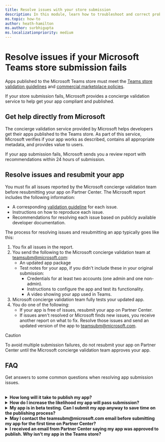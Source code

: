 ```yaml
---
title: Resolve issues with your store submission
description: In this module, learn how to troubleshoot and correct problems with your Microsoft Teams store submission. 
ms.topic: how-to
author: heath-hamilton
ms.author: surbhigupta
ms.localizationpriority: medium
---
```

# Resolve issues if your Microsoft Teams store submission fails

Apps published to the Microsoft Teams store must meet the [Teams store validation guidelines](~/concepts/deploy-and-publish/appsource/prepare/teams-store-validation-guidelines.md) and [commercial marketplace policies](/legal/marketplace/certification-policies).

If your store submission fails, Microsoft provides a concierge validation service to help get your app compliant and published.

## Get help directly from Microsoft

The concierge validation service provided by Microsoft helps developers get their apps published to the Teams store. As part of this service, Microsoft verifies if your app works as described, contains all appropriate metadata, and provides value to users.

If your app submission fails, Microsoft sends you a review report with recommendations within 24 hours of submission.

## Resolve issues and resubmit your app

You must fix all issues reported by the Microsoft concierge validation team before resubmitting your app on Partner Center. The Microsoft report includes the following information:

* A corresponding [validation guideline](~/concepts/deploy-and-publish/appsource/prepare/teams-store-validation-guidelines.md) for each issue.
* Instructions on how to reproduce each issue.
* Recommendations for resolving each issue based on publicly available developer documentation.

The process for resolving issues and resubmitting an app typically goes like this:

1. You fix all issues in the report.
1. You send the following to the Microsoft concierge validation team at <a href="mailto:teamsubm@microsoft.com">teamsubm@microsoft.com</a>:
   * An updated app package
   * Test notes for your app, if you didn't include these in your original submission:
      * Credentials for at least two accounts (one admin and one non-admin).
      * Instructions to configure the app and test its functionality.
      * A video showing your app used in Teams.
1. Microsoft concierge validation team fully tests your updated app.
1. You do one of the following:
   * If your app is free of issues, resubmit your app on Partner Center.
   * If issues aren't resolved or Microsoft finds new issues, you receive another report on what to fix. Resolve those issues and send an updated version of the app to <a href="mailto:teamsubm@microsoft.com">teamsubm@microsoft.com</a>.

> [!CAUTION]
> To avoid multiple submission failures, do not resubmit your app on Partner Center until the Microsoft concierge validation team approves your app.

## FAQ

Get answers to some common questions when resolving app submission issues.

<br>

<details>

<summary><b>How long will it take to publish my app?</b></summary>

If your store submission has no issues, your app will publish within 1-2 business days. If your app fails, a team from Microsoft provides you with recommendations to fix the issues. Once you make those fixes and resend an updated app to that team, you will be notified in 24 hours if your app is ready to publish or still needs more work.

<br>

</details>

<details>

<summary><b>How do I increase the likelihood my app will pass submission?</b></summary>

Doing the following can lead to a successful submission:

1. Develop your app based on the [Teams design guidelines](~/concepts/design/design-teams-app-overview.md).
1. Make sure your app adheres to the [Teams store validation guidelines](~/concepts/deploy-and-publish/appsource/prepare/teams-store-validation-guidelines.md) and [Microsoft commercial marketplace certification policies](/legal/marketplace/certification-policies).
1. Test your app package with the [Microsoft Teams app validation tool](https://dev.teams.microsoft.com/appvalidation.html).
1. [Prepare your Teams store submission](~/concepts/deploy-and-publish/appsource/prepare/submission-checklist.md).

<br>

</details>

<details>

<summary><b>My app is in beta testing. Can I submit my app anyway to save time on the publishing process?</b></summary>

No. Microsoft only validates production-ready apps.

<br>

</details>

<details>

<summary><b>May I contact the teamsubm@microsoft.com email before submitting my app for the first time on Partner Center?</b></summary>

No. Microsoft doesn't start validating your app until you submit your app for the first time on Partner Center.

<br>

</details>

<details>

<summary><b>I received an email from Partner Center saying my app was approved to publish. Why isn't my app in the Teams store?</b></summary>

Once your app is approved, publishing usually takes 1-2 business days depending on the app's capabilities. If your app hasn't published after two business days, contact <a href="mailto:teamsubm@microsoft.com">teamsubm@microsoft.com</a>.

<br>

</details>
